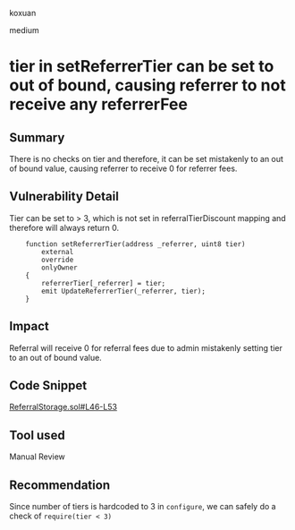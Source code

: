 koxuan

medium

# tier in setReferrerTier can be set to out of bound, causing referrer to not receive any referrerFee

## Summary
There is no checks on tier and therefore, it can be set mistakenly to an out of bound value, causing referrer to receive 0 for referrer fees.  
## Vulnerability Detail
Tier can be set to > 3, which is not set in referralTierDiscount mapping and therefore will always return 0.

```solidity
    function setReferrerTier(address _referrer, uint8 tier)
        external
        override
        onlyOwner
    {
        referrerTier[_referrer] = tier;
        emit UpdateReferrerTier(_referrer, tier);
    }
```
## Impact
Referral will receive 0 for referral fees due to admin mistakenly setting tier to an out of bound value.

## Code Snippet

[ReferralStorage.sol#L46-L53](https://github.com/sherlock-audit/2022-11-buffer/blob/main/contracts/contracts/core/ReferralStorage.sol#L46-L53)

## Tool used

Manual Review

## Recommendation
Since number of tiers is hardcoded to 3 in `configure`, we can safely do a check of `require(tier < 3)`
